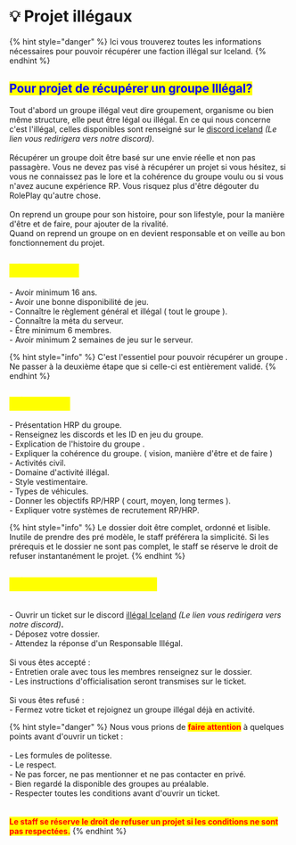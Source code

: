 # 💡 Projet illégaux

{% hint style="danger" %}
Ici vous trouverez toutes les informations nécessaires pour pouvoir récupérer une faction illégal sur Iceland.
{% endhint %}

## <mark style="color:blue;">**Pour projet de récupérer un groupe Illégal?**</mark>  <a href="#bkmrk-r-c3-a9cup-c3-a9rer-une-factio" id="bkmrk-r-c3-a9cup-c3-a9rer-une-factio"></a>

Tout d'abord un groupe illégal veut dire groupement, organisme ou bien même structure, elle peut être légal ou illégal. En ce qui nous concerne c'est l'illégal, celles disponibles sont renseigné sur le [discord iceland](https://discord.gg/SdM5sCaFcx) _(Le lien vous redirigera vers notre discord)_.\
\
Récupérer un groupe doit être basé sur une envie réelle et non pas passagère. Vous ne devez pas visé à récupérer un projet si vous hésitez, si vous ne connaissez pas le lore et la cohérence du groupe voulu ou si vous n'avez aucune expérience RP. Vous risquez plus d'être dégouter du RolePlay qu'autre chose.\
\
On reprend un groupe pour son histoire, pour son lifestyle, pour la manière d'être et de faire, pour ajouter de la rivalité.\
Quand on reprend un groupe on en devient responsable et on veille au bon fonctionnement du projet.

## <mark style="color:yellow;">**1 | Prérequis**</mark>  <a href="#bkmrk-1-7c-pr-c3-a9requis-3a" id="bkmrk-1-7c-pr-c3-a9requis-3a"></a>

\- Avoir minimum 16 ans.\
\- Avoir une bonne disponibilité de jeu.\
\- Connaître le règlement général et illégal ( tout le groupe ).\
\- Connaître la méta du serveur.\
\- Être minimum 6 membres.\
\- Avoir minimum 2 semaines de jeu sur le serveur.

{% hint style="info" %}
C'est l'essentiel pour pouvoir récupérer un groupe . Ne passer à la deuxième étape que si celle-ci est entièrement validé.
{% endhint %}

## <mark style="color:yellow;">**2 | Dossier**</mark>  <a href="#bkmrk-2-7c-dossier-3a" id="bkmrk-2-7c-dossier-3a"></a>

\- Présentation HRP du groupe. \
\- Renseignez les discords et les ID en jeu du groupe.\
\- Explication de l'histoire du groupe .\
\- Expliquer la cohérence du groupe. ( vision, manière d'être et de faire )\
\- Activités civil.\
\- Domaine d'activité illégal.\
\- Style vestimentaire.\
\- Types de véhicules.\
\- Donner les objectifs RP/HRP ( court, moyen, long termes ).\
\- Expliquer votre systèmes de recrutement RP/HRP.

{% hint style="info" %}
Le dossier doit être complet, ordonné et lisible. Inutile de prendre des pré modèle, le staff préférera la simplicité. Si les prérequis et le dossier ne sont pas complet, le staff se réserve le droit de refuser instantanément le projet.
{% endhint %}

## <mark style="color:yellow;">**3 | Ticket et officialisation**</mark> <a href="#bkmrk-3-7c" id="bkmrk-3-7c"></a>

\
\- Ouvrir un ticket sur le discord [illégal Iceland](https://discord.gg/SdM5sCaFcx) _(Le lien vous redirigera vers notre discord)_**.**\
\- Déposez votre dossier.\
\- Attendez la réponse d'un Responsable Illégal.\
\
Si vous êtes accepté :\
\- Entretien orale avec tous les membres renseignez sur le dossier.\
\- Les instructions d'officialisation seront transmises sur le ticket.\
\
Si vous êtes refusé :\
\- Fermez votre ticket et rejoignez un groupe illégal déjà en activité.

{% hint style="danger" %}
Nous vous prions de <mark style="color:red;">**faire attention**</mark> à quelques points avant d'ouvrir un ticket :\
\
\- Les formules de politesse.\
\- Le respect.\
\- Ne pas forcer, ne pas mentionner et ne pas contacter en privé.\
\- Bien regardé la disponible des groupes au préalable.\
\- Respecter toutes les conditions avant d'ouvrir un ticket.\
\
\
<mark style="color:red;">**Le staff se réserve le droit de refuser un projet si les conditions ne sont pas respectées.**</mark>
{% endhint %}
